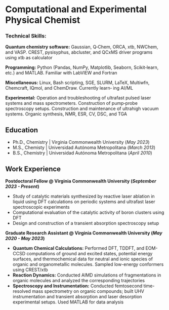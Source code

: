 # Computational and Experimental Physical Chemist

### Technical Skills:
**Quantum chemistry software:** Gaussian, Q‑Chem, ORCA, xtb, NWChem, and VASP. CREST, pysisyphus, abcluster, and QCxMS
driver programs using xtb as calculator

**Programming:** Python (Pandas, NumPy, Matplotlib, Seaborn, Scikit‑learn, etc.) and MATLAB. Familiar with LabVIEW
and Fortran

**Miscellaneous:** Linux, Bash scripting, SGE, SLURM, LaTeX, Multiwfn, Chemcraft, IQmol, and ChemDraw. Currently learn‑
ing AI/ML

**Experimental:** Operation and troubleshooting of ultrafast pulsed laser systems and mass spectrometers. Construction of pump‑probe spectroscopy setups. Construction and maintenance of ultrahigh vacuum systems.
Organic synthesis, NMR, ESR, CV, DSC, and TGA

## Education
- Ph.D., Chemistry | Virginia Commonwealth University (_May 2023_)
- M.S., Chemisty | Universidad Autónoma Metropolitana (_March 2013_)
- B.S., Chemistry | Universidad Autónoma Metropolitana (_April 2010_)

## Work Experience
**Postdoctoral Fellow @ Virginia Commonwealth University (_September 2023 - Present_)**
- Study of catalytic materials synthesized by reactive laser ablation in liquid using DFT calculations
on periodic systems and ultrafast laser spectroscopic experiments
- Computational evaluation of the catalytic activity of boron clusters using DFT
- Design and construction of a transient absorption spectroscopy setup

**Graduate Research Assistant @ Virginia Commonwealth University (_May 2020 - May 2023_)** 
- **Quantum Chemical Calculations:**
Performed DFT, TDDFT, and EOM-CCSD computations of ground and excited states, potential energy surfaces, and thermochemical data for neutral and ionic species of organic and organometallic molecules. Sampled low-energy conformers using CREST/xtb
- **Reaction Dynamics:**
Conducted AIMD simulations of fragmentations in organic molecules and analyzed the corresponding trajectories 
- **Spectroscopy and Instrumentation:**
Conducted femtosecond time-resolved mass spectrometry on organic compounds; built UHV instrumentation and transient absorption and laser desorption experimental setups. Used MATLAB for data analysis

<!--
## Projects
### Data-Driven EEG Band Discovery with Decision Trees
[Publication](https://www.mdpi.com/1424-8220/22/8/3048)

Developed objective strategy for discovering optimal EEG bands based on signal power spectra using **Python**. This data-driven approach led to better characterization of the underlying power spectrum by identifying bands that outperformed the more commonly used band boundaries by a factor of two. The proposed method provides a fully automated and flexible approach to capturing key signal components and possibly discovering new indices of brain activity.

![EEG Band Discovery](/assets/img/eeg_band_discovery.jpeg)

### Decoding Physical and Cognitive Impacts of Particulate Matter Concentrations at Ultra-Fine Scales
[Publication](https://www.mdpi.com/1424-8220/22/11/4240)

Used **Matlab** to train over 100 machine learning models which estimated particulate matter concentrations based on a suite of over 300 biometric variables. We found biometric variables can be used to accurately estimate particulate matter concentrations at ultra-fine spatial scales with high fidelity (r2 = 0.91) and that smaller particles are better estimated than larger ones. Inferring environmental conditions solely from biometric measurements allows us to disentangle key interactions between the environment and the body.

![Bike Study](/assets/img/bike_study.jpeg)

## Talks & Lectures
- Causality: The new science of an old question - GSP Seminar, Fall 2021
- Guest Lecture: Dimensionality Reduction - Big Data and Machine Learning for Scientific Discovery (PHYS 5336), Spring 2021
- Guest Lecture: Fourier and Wavelet Transforms - Scientific Computing (PHYS 5315), Fall 2020
- A Brief Introduction to Optimization - GSP Seminar, Fall 2019
- Weeks of Welcome Poster Competition - UTD, Fall 2019
- A Brief Introduction to Networks - GSP Seminar, Spring 2019

- [Data Science YouTube](https://www.youtube.com/channel/UCa9gErQ9AE5jT2DZLjXBIdA)
-->
